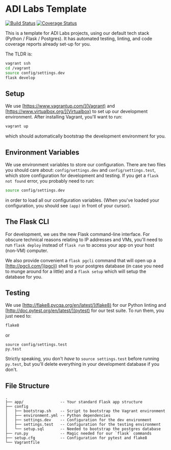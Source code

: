 # ADI Labs Template

[![Build Status](https://travis-ci.org/ADI-Labs/template.svg?branch=master)](https://travis-ci.org/ADI-Labs/template)
[![Coverage Status](https://coveralls.io/repos/github/ADI-Labs/template/badge.svg?branch=master)](https://coveralls.io/github/ADI-Labs/template?branch=master)

This is a template for ADI Labs projects, using our default tech stack
(Python / Flask / Postgres). It has automated testing, linting, and code
coverage reports already set-up for you.

The TLDR is:
```bash
vagrant ssh
cd /vagrant
source config/settings.dev
flask develop
```

## Setup

We use [https://www.vagrantup.com/](Vagrant) and
[https://www.virtualbox.org/](Virtualbox) to set up our development
environment. After installing Vagrant, you'll want to run:

```bash
vagrant up
```

which should automatically bootstrap the development environment for
you.

## Environment Variables
We use environment variables to store our configuration. There are two
files you should care about: `config/settings.dev` and
`config/settings.test`, which store configuration for development and
testing. If you get a `flask not found` error, you probably need to run:
```bash
source config/settings.dev
```
in order to load all our configuration variables. (When you've loaded
your configuration, you should see `(app)` in front of your cursor).

## The Flask CLI

For development, we ues the new Flask command-line interface. For
obscure technical reasons relating to IP addresses and VMs, you'll need
to run `flask deploy` instead of `flask run` to access your app on your
host (non-VM) computer.

We also provide convenient a `flask pgcli` command that will open up a
[http://pgcli.com/](pgcli) shell to your postgres database (in case you
need to munge around for a little) and a `flask setup` which will setup
the database for you.

## Testing

We use [http://flake8.pycqa.org/en/latest/](flake8) for our Python
linting and [http://doc.pytest.org/en/latest/](pytest) for our test
suite. To run them, you just need to:
```bash
flake8
```
or

```
source config/settings.test
py.test
```

Strictly speaking, you don't _have_ to `source settings.test` before
running `py.test`, but you'll delete everything in your development
database if you don't.


## File Structure
```
.
├── app/                -- Your standard Flask app structure
├── config
│   ├── bootstrap.sh    -- Script to bootstrap the Vagrant environment
│   ├── environment.yml -- Python dependencies
│   ├── settings.dev    -- Configuration for the dev environment
│   ├── settings.test   -- Configuration for the testing environment
│   └── setup.sql       -- Needed to bootstrap the postgres database
├── run.py              -- Magic needed for our `flask` commands
├── setup.cfg           -- Configuration for pytest and flake8
└── Vagrantfile
```

